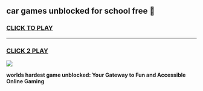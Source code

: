 
## car games unblocked for school free 👋
<h3>
<a href="https://premium.freeplayer.one?title=car_games_unblocked_for_school_free&ref=13F">CLICK TO PLAY</a></h3>
<hr>

<h3>
<a href="https://premium.freeplayer.one?title=car_games_unblocked_for_school_free&ref=13F">CLICK 2 PLAY</a>
  
</h3>

<a href="https://premium.freeplayer.one?title=car_games_unblocked_for_school_free&ref=12F/"><img src="https://clearcache.store/games.png"></a>


**worlds hardest game unblocked: Your Gateway to Fun and Accessible Online Gaming**
